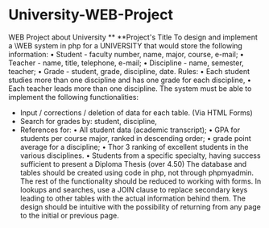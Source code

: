 # University-WEB-Project
WEB Project about University
** **Project's Title
To design and implement a \WEB system in php for a UNIVERSITY that would store the following information:
• Student - faculty number, name, major, course, e-mail;
• Teacher - name, title, telephone, e-mail;
• Discipline - name, semester, teacher;
• Grade - student, grade, discipline, date.
Rules:
• Each student studies more than one discipline and has one grade for each discipline,
• Each teacher leads more than one discipline.
The system must be able to implement the following functionalities:
- Input / corrections / deletion of data for each table. (Via HTML Forms)
- Search for grades by: student, discipline,
- References for:
• Аll student data (academic transcript);
• GPA for students per course major, ranked in descending order;
• grade point average for a discipline;
• Thor 3 ranking of excellent students in the various disciplines.
• Students from a specific specialty, having success sufficient to present a Diploma Thesis (over 4.50)
The database and tables should be created using code in php, not through phpmyadmin. The rest of the functionality should be reduced to working with forms. In lookups and searches, use a JOIN clause to replace secondary keys leading to other tables with the actual information behind them. The design should be intuitive with the possibility of returning from any page to the initial or previous page.
